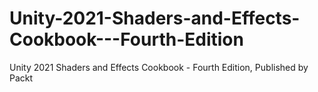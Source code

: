# Unity-2021-Shaders-and-Effects-Cookbook---Fourth-Edition
Unity 2021 Shaders and Effects Cookbook - Fourth Edition, Published by Packt
